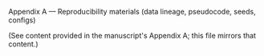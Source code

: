 ﻿Appendix A — Reproducibility materials (data lineage, pseudocode, seeds, configs)

(See content provided in the manuscript's Appendix A; this file mirrors that content.)

